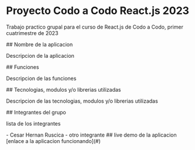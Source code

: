 # Proyecto Codo a Codo React.js 2023
<p>Trabajo practico grupal para el curso de React.js de Codo a Codo, primer cuatrimestre de 2023</p>
## Nombre de la aplicacion
<p>Descripcion de la aplicacion</p>
## Funciones
<p>Descripcion de las funciones</p>
## Tecnologias, modulos y/o librerias utilizadas
<p>Descripcion de las tecnologias, modulos y/o librerias utilizadas</p>
## Integrantes del grupo
<p>lista de los integrantes</p>
- Cesar Hernan Ruscica
- otro integrante
## live demo de la aplicacion
[enlace a la aplicacion funcionando](#)

